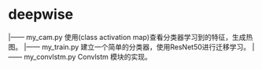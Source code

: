 # deepwise
|—— my_cam.py 使用(class activation map)查看分类器学习到的特征，生成热图。
|—— my_train.py 建立一个简单的分类器，使用ResNet50进行迁移学习。
|—— my_convlstm.py Convlstm 模块的实现。
